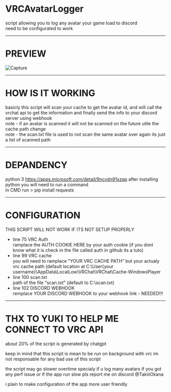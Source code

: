 # VRCAvatarLogger  
script allowing you to log any avatar your game load to discord  
need to be configurated to work  
_________________________________________________________________  
# PREVIEW  
![Capture](https://github.com/TakiiiNotFound/VRCAvatarLogger/assets/82332813/195cb41d-0c83-465a-8b8c-fbe44138b205)  
_________________________________________________________________  
# HOW IS IT WORKING  
basicly this script will scan your cache to get the avatar id, and will call the vrchat api to get the information and finally send the info to your discord server using webhook  
note - if an avatar is scanned it will not be scanned on the future utile the cache path change  
note - the scan.txt file is used to not scan the same avatar over again its just a list of scanned path  
_________________________________________________________________  
# DEPANDENCY  
python 3 https://apps.microsoft.com/detail/9ncvdn91xzqp
after installing python you will need to run a command  
in CMD run > pip install requests
_________________________________________________________________  
# CONFIGURATION  
THIS SCRIPT WILL NOT WORK IF ITS NOT SETUP PROPERLY  
  
- line 75 VRC Auth  
ramplace the AUTH COOKIE HERE by your auth cookie (if you dont know what it is check in the file called auth in github its a tuto)  
- line 99 VRC cache  
you will need to ramplace "YOUR VRC CACHE PATH" but your actualy vrc cache path (default location at C:\User\{your username}\AppData\LocalLow\VRChat\VRChat\Cache-WindowsPlayer  
- line 100 scan.txt  
path of the file "scan.txt" (default to C:\scan.txt)  
- line 102 DISCORD WEBHOOK   
remplace YOUR DISCORD WEBHOOK to your webhook link - NEEDED!!!  
  
_______________________________________________________________  
# THX TO YUKI TO HELP ME CONNECT TO VRC API  
about 20% of the script is generated by chatgpt  

keep in mind that this script is mean to be run on background with vrc
im not responsable for any bad use of this script


the script may go slower overtime specialy if u log many avatars if you got any perf issue or if the app run slow pls report me on discord @TakiiiOkana  

i plain to make configuration of the app more user friendly  
